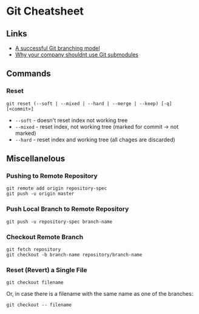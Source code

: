 Git Cheatsheet
==============

Links
-----

* [A successful Git branching model](http://nvie.com/posts/a-successful-git-branching-model/)
* [Why your company shouldnt use Git submodules](http://codingkilledthecat.wordpress.com/2012/04/28/why-your-company-shouldnt-use-git-submodules/)

Commands
--------

### Reset

    git reset (--soft | --mixed | --hard | --merge | --keep) [-q] [<commit>]

* `--soft` - doesn't reset index not working tree
* `--mixed` - reset index, not working tree (marked for commit -> not marked)
* `--hard` - reset index and working tree (all chages are discarded)

Miscellanelous
--------------

### Pushing to Remote Repository

    git remote add origin repository-spec
    git push -u origin master

### Push Local Branch to Remote Repository

    git push -u repository-spec branch-name

### Checkout Remote Branch

    git fetch repository
    git checkout -b branch-name repository/branch-name

### Reset (Revert) a Single File

    git checkout filename

Or, in case there is a filename with the same name as one of the branches:

    git checkout -- filename

